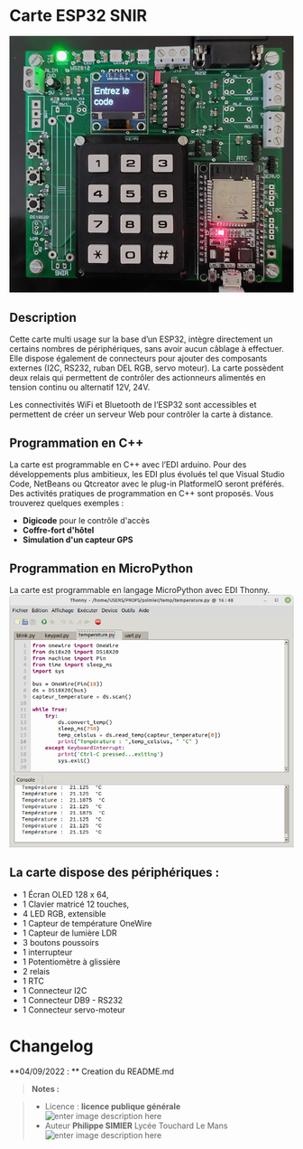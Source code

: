﻿# Carte ESP32 SNIR 
![le clavier](/21_carte_clavier_snir/carte_snir.jpg) 
## Description

Cette carte multi usage sur la base d’un ESP32, intègre directement un certains nombres de périphériques, sans avoir aucun câblage à effectuer. Elle dispose également de connecteurs pour ajouter des composants externes (I2C, RS232, ruban DEL RGB, servo moteur). La carte possèdent deux relais qui permettent de contrôler des actionneurs alimentés en tension continu ou alternatif 12V, 24V. 

Les connectivités WiFi et Bluetooth de l’ESP32 sont  accessibles et permettent de créer un serveur Web pour contrôler la carte à distance.

## Programmation en C++
La carte est programmable en C++ avec l’EDI arduino. Pour des développements plus ambitieux, les EDI plus évolués tel que Visual Studio Code, NetBeans ou Qtcreator avec le plug-in PlatformeIO seront préférés. 
Des activités pratiques de programmation en C++ sont proposés. Vous trouverez  quelques exemples :

 - **Digicode** pour le contrôle d'accès 
 - **Coffre-fort d'hôtel**
 - **Simulation d'un capteur GPS**

## Programmation en MicroPython

La carte est programmable en langage MicroPython avec EDI Thonny.
![EDI Thonny](/21_carte_clavier_snir/EDI_Thonny.png) 

## La carte dispose  des périphériques :

 -  1 Écran OLED 128 x 64,
 -  1 Clavier matricé 12 touches,
 -  4 LED RGB, extensible
 -  1 Capteur de température OneWire 
 -  1 Capteur de lumière LDR
 -  3 boutons poussoirs 
 -  1 interrupteur 
 -  1 Potentiomètre à glissière
 -  2 relais 
 -  1 RTC 
 -  1 Connecteur I2C 
 -  1 Connecteur DB9 - RS232 
 -  1 Connecteur servo-moteur

# Changelog

**04/09/2022 : ** Creation du README.md 

> **Notes :**


> - Licence : **licence publique générale** ![enter image description here](https://img.shields.io/badge/licence-GPL-green.svg)
> - Auteur **Philippe SIMIER** Lycée Touchard Le Mans
>  ![enter image description here](https://img.shields.io/badge/built-passing-green.svg)
<!-- TOOLBOX 

Génération des badges : https://shields.io/
Génération de ce fichier : https://stackedit.io/editor#



